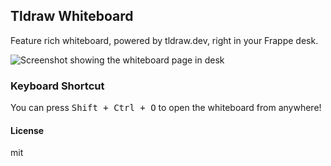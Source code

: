 ## Tldraw Whiteboard

Feature rich whiteboard, powered by tldraw.dev, right in your Frappe desk.

![Screenshot showing the whiteboard page in desk](https://platform.buildwithhussain.dev/files/CleanShot%202023-11-26%20at%2017.14.06@2x.png)

### Keyboard Shortcut

You can press <kbd>Shift + Ctrl + O</kbd> to open the whiteboard from anywhere!

#### License

mit

